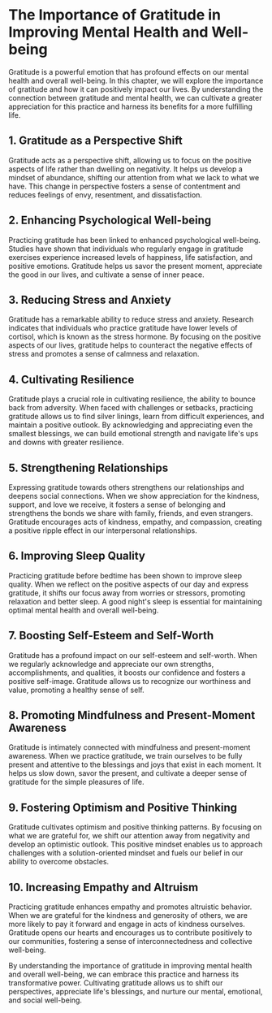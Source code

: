 The Importance of Gratitude in Improving Mental Health and Well-being
==============================================================================

Gratitude is a powerful emotion that has profound effects on our mental health and overall well-being. In this chapter, we will explore the importance of gratitude and how it can positively impact our lives. By understanding the connection between gratitude and mental health, we can cultivate a greater appreciation for this practice and harness its benefits for a more fulfilling life.

**1. Gratitude as a Perspective Shift**
---------------------------------------

Gratitude acts as a perspective shift, allowing us to focus on the positive aspects of life rather than dwelling on negativity. It helps us develop a mindset of abundance, shifting our attention from what we lack to what we have. This change in perspective fosters a sense of contentment and reduces feelings of envy, resentment, and dissatisfaction.

**2. Enhancing Psychological Well-being**
-----------------------------------------

Practicing gratitude has been linked to enhanced psychological well-being. Studies have shown that individuals who regularly engage in gratitude exercises experience increased levels of happiness, life satisfaction, and positive emotions. Gratitude helps us savor the present moment, appreciate the good in our lives, and cultivate a sense of inner peace.

**3. Reducing Stress and Anxiety**
----------------------------------

Gratitude has a remarkable ability to reduce stress and anxiety. Research indicates that individuals who practice gratitude have lower levels of cortisol, which is known as the stress hormone. By focusing on the positive aspects of our lives, gratitude helps to counteract the negative effects of stress and promotes a sense of calmness and relaxation.

**4. Cultivating Resilience**
-----------------------------

Gratitude plays a crucial role in cultivating resilience, the ability to bounce back from adversity. When faced with challenges or setbacks, practicing gratitude allows us to find silver linings, learn from difficult experiences, and maintain a positive outlook. By acknowledging and appreciating even the smallest blessings, we can build emotional strength and navigate life's ups and downs with greater resilience.

**5. Strengthening Relationships**
----------------------------------

Expressing gratitude towards others strengthens our relationships and deepens social connections. When we show appreciation for the kindness, support, and love we receive, it fosters a sense of belonging and strengthens the bonds we share with family, friends, and even strangers. Gratitude encourages acts of kindness, empathy, and compassion, creating a positive ripple effect in our interpersonal relationships.

**6. Improving Sleep Quality**
------------------------------

Practicing gratitude before bedtime has been shown to improve sleep quality. When we reflect on the positive aspects of our day and express gratitude, it shifts our focus away from worries or stressors, promoting relaxation and better sleep. A good night's sleep is essential for maintaining optimal mental health and overall well-being.

**7. Boosting Self-Esteem and Self-Worth**
------------------------------------------

Gratitude has a profound impact on our self-esteem and self-worth. When we regularly acknowledge and appreciate our own strengths, accomplishments, and qualities, it boosts our confidence and fosters a positive self-image. Gratitude allows us to recognize our worthiness and value, promoting a healthy sense of self.

**8. Promoting Mindfulness and Present-Moment Awareness**
---------------------------------------------------------

Gratitude is intimately connected with mindfulness and present-moment awareness. When we practice gratitude, we train ourselves to be fully present and attentive to the blessings and joys that exist in each moment. It helps us slow down, savor the present, and cultivate a deeper sense of gratitude for the simple pleasures of life.

**9. Fostering Optimism and Positive Thinking**
-----------------------------------------------

Gratitude cultivates optimism and positive thinking patterns. By focusing on what we are grateful for, we shift our attention away from negativity and develop an optimistic outlook. This positive mindset enables us to approach challenges with a solution-oriented mindset and fuels our belief in our ability to overcome obstacles.

**10. Increasing Empathy and Altruism**
---------------------------------------

Practicing gratitude enhances empathy and promotes altruistic behavior. When we are grateful for the kindness and generosity of others, we are more likely to pay it forward and engage in acts of kindness ourselves. Gratitude opens our hearts and encourages us to contribute positively to our communities, fostering a sense of interconnectedness and collective well-being.

By understanding the importance of gratitude in improving mental health and overall well-being, we can embrace this practice and harness its transformative power. Cultivating gratitude allows us to shift our perspectives, appreciate life's blessings, and nurture our mental, emotional, and social well-being.
